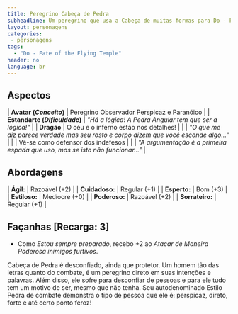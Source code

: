 ```yaml
---
title: Peregrino Cabeça de Pedra
subheadline: Um peregrino que usa a Cabeça de muitas formas para Do - Fate of the Pilgrim Temple
layout: personagens
categories:
 - personagens
tags:
  - "Do - Fate of the Flying Temple"
header: no
language: br
---
```


## Aspectos

| **Avatar (_Conceito_)**        | Peregrino Observador Perspicaz e Paranóico                                           |
| **Estandarte (_Dificuldade_)** | _"Há a lógica! A Pedra Angular tem que ser a lógica!"_                               |
| **Dragão**                     | O céu e o inferno estão nos detalhes!                                                |
|                                | _"O que me diz parece verdade mas seu rosto e corpo dizem que você esconde algo..."_ |
|                                | Vê-se como defensor dos indefesos                                                    |
|                                | _"A argumentação é a primeira espada que uso, mas se isto não funcionar..."_         |

## Abordagens 

| **Ágil:**       | Razoável (+2) |
| **Cuidadoso:**  | Regular (+1)  |
| **Esperto:**    | Bom (+3)      |
| **Estiloso:**   | Medíocre (+0) |
| **Poderoso:**   | Razoável (+2) |
| **Sorrateiro:** | Regular (+1)  |

## Façanhas [Recarga: 3]

+ Como _Estou sempre preparado_, recebo +2 ao _Atacar de Maneira Poderosa inimigos furtivos_.

Cabeça de Pedra é desconfiado, ainda que protetor. Um homem tão das letras quanto do combate, é um peregrino direto em suas intenções e palavras. Além disso, ele sofre para desconfiar de pessoas e para ele tudo tem um motivo de ser, mesmo que não tenha. Seu autodenominado Estilo Pedra de combate demonstra o tipo de pessoa que ele é: perspicaz, direto, forte e até certo ponto feroz!
